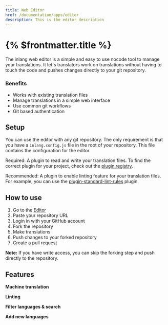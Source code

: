 ```yaml
---
title: Web Editor
href: /documentation/apps/editor
description: This is the editor description
---
```


# {% $frontmatter.title %}

The inlang web editor is a simple and easy to use nocode tool to manage your translations. It let's translators work on translations without having to touch the code and pushes changes directly to your git repository.

### Benefits

- Works with existing translation files
- Manage translations in a simple web interface
- Use common git workflows
- Git based authentication

## Setup

You can use the editor with any git repository. The only requirement is that you have a `inlang.config.js` file in the root of your repository. This file contains the configuration for the editor.

Required:
A plugin to read and write your translation files. To find the correct plugin for your project, check out the [plugin registry](/documentation/plugins/registry).

Recommended:
A plugin to enable linting feature for your translation files. For example, you can use the [plugin-standard-lint-rules](https://github.com/inlang/plugin-standard-lint-rules) plugin.

## How to use

1. Go to the [Editor](https://inlang.com/editor)
2. Paste your repository URL
3. Login in with your GitHub account
4. Fork the repository
5. Make translations
6. Push changes to your forked repository
7. Create a pull request

**Note:** If you have write access, you can skip the forking step and push directly to the repository.

## Features

**Machine translation**

**Linting**

**Filter languages & search**

**Add new languages**
